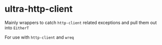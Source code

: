# ultra-http-client

Mainly wrappers to catch `http-client` related exceptions and pull them out into `EitherT`

For use with `http-client` and `wreq`

